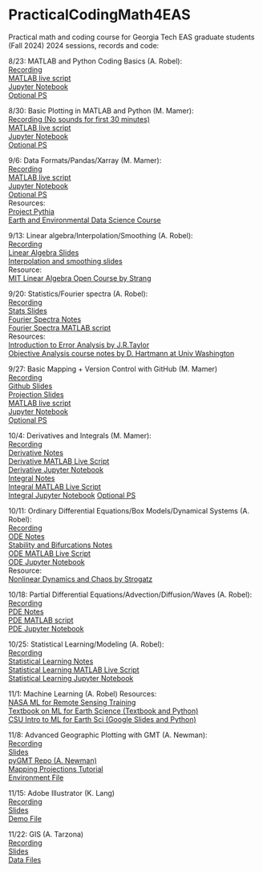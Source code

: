 # PracticalCodingMath4EAS
Practical math and coding course for Georgia Tech EAS graduate students (Fall 2024)
2024 sessions, records and code:

8/23: MATLAB and Python Coding Basics (A. Robel):  
[Recording](https://mediaspace.gatech.edu/media/Practical%20Coding%20and%20Math%20for%20EAS%20-%20Coding%20Basics/1_su0fg094)  
[MATLAB live script](https://github.com/aarobel/PracticalCodingMath4EAS/blob/main/MATLAB_basics.mlx)  
[Jupyter Notebook](https://github.com/aarobel/PracticalCodingMath4EAS/blob/main/Python_basics.ipynb)  
[Optional PS](https://github.com/aarobel/PracticalCodingMath4EAS/blob/main/CodingBasics_OptPS.pdf)

8/30: Basic Plotting in MATLAB and Python (M. Mamer):  
[Recording (No sounds for first 30 minutes)](https://mediaspace.gatech.edu/media/Practical%20Coding%20and%20Math%20for%20EAS%20-%20Plotting%20Basics/1_5680any5)  
[MATLAB live script](https://github.com/aarobel/PracticalCodingMath4EAS/blob/main/MATLAB_plotting.mlx)  
[Jupyter Notebook](https://github.com/aarobel/PracticalCodingMath4EAS/blob/main/Python_plotting.ipynb)  
[Optional PS](https://github.com/aarobel/PracticalCodingMath4EAS/blob/main/PlottingBasics_OptPS.pdf)

9/6: Data Formats/Pandas/Xarray (M. Mamer):  
[Recording](https://mediaspace.gatech.edu/media/Practical+Coding+and+Math+for+EAS/1_plgvlmjx)  
[MATLAB live script](https://github.com/aarobel/PracticalCodingMath4EAS/blob/main/FileFormats.mlx)  
[Jupyter Notebook](https://github.com/aarobel/PracticalCodingMath4EAS/blob/main/FileFormats_xarray_pandas.ipynb)  
[Optional PS](https://github.com/aarobel/PracticalCodingMath4EAS/blob/main/FileFormats_OptPS.pdf)  
Resources:  
[Project Pythia](https://foundations.projectpythia.org/landing-page.html)   
[Earth and Environmental Data Science Course](https://earth-env-data-science.github.io/intro.html)

9/13: Linear algebra/Interpolation/Smoothing (A. Robel):  
[Recording](https://mediaspace.gatech.edu/media/Practical+Coding+and+Math+for+EAS/1_8j55fewz)  
[Linear Algebra Slides](https://github.com/aarobel/PracticalCodingMath4EAS/blob/main/Class4_LinAlg.pptx)  
[Interpolation and smoothing slides](https://github.com/aarobel/PracticalCodingMath4EAS/blob/main/Class5_Interp.pptx)  
Resource:  
[MIT Linear Algebra Open Course by Strang](https://ocw.mit.edu/courses/mathematics/18-06-linear-algebra-spring-2010/)  

9/20: Statistics/Fourier spectra (A. Robel):  
[Recording]([XX](https://mediaspace.gatech.edu/media/Practical+Coding+and+Math+for+EAS/1_kfh766bb))  
[Stats Slides](https://github.com/eas2655-taka/PracticalCodingMath4EAS/blob/main/Class6_Stats.pptx)  
[Fourier Spectra Notes](https://github.com/aarobel/PracticalCodingMath4EAS/blob/main/Class12-Fourier.pptx)  
[Fourier Spectra MATLAB script](https://github.com/aarobel/PracticalCodingMath4EAS/blob/main/Class12_Fourier.mlx)  
Resources:  
[Introduction to Error Analysis by J.R.Taylor](https://ia801307.us.archive.org/14/items/TaylorJ.R.IntroductionToErrorAnalysis2ed/Taylor%20J.R.%20Introduction%20to%20error%20analysis%202ed_text.pdf)  
[Objective Analysis course notes by D. Hartmann at Univ Washington](https://atmos.uw.edu/~dennis/552_Notes_ftp.html)  

9/27: Basic Mapping + Version Control with GitHub (M. Mamer)  
[Recording](https://mediaspace.gatech.edu/media/Practical+Coding+and+Math+for+EAS/1_juos1rxx)  
[Github Slides](https://github.com/aarobel/PracticalCodingMath4EAS/blob/main/GitHubIntro.pdf)  
[Projection Slides](https://github.com/aarobel/PracticalCodingMath4EAS/blob/main/Class7_Coordinates-Taka2021-AndyUpdate2022.pptx)  
[MATLAB live script](https://github.com/aarobel/PracticalCodingMath4EAS/blob/main/BasicMapping.mlx)  
[Jupyter Notebook](https://github.com/aarobel/PracticalCodingMath4EAS/blob/main/BasicMappingCartopy.ipynb)  
[Optional PS](https://github.com/aarobel/PracticalCodingMath4EAS/blob/main/Mapping_OptPS.pdf)  

10/4: Derivatives and Integrals (M. Mamer):  
[Recording](https://mediaspace.gatech.edu/media/Practical+Coding+and+Math+for+EAS/1_el9puaco)  
[Derivative Notes](https://github.com/aarobel/PracticalCodingMath4EAS/blob/main/Derivative%20review.pdf)  
[Derivative MATLAB Live Script](https://github.com/aarobel/PracticalCodingMath4EAS/blob/main/Derivative_MATLAB.mlx)  
[Derivative Jupyter Notebook](https://github.com/aarobel/PracticalCodingMath4EAS/blob/main/Derivative_notebook.ipynb)  
[Integral Notes](https://github.com/aarobel/PracticalCodingMath4EAS/blob/main/Numerical%20Integration.pdf)  
[Integral MATLAB Live Script](https://github.com/aarobel/PracticalCodingMath4EAS/blob/main/Integral_MATLAB.mlx)  
[Integral Jupyter Notebook](https://github.com/aarobel/PracticalCodingMath4EAS/blob/main/Integral_notebook.ipynb) 
[Optional PS](https://github.com/aarobel/PracticalCodingMath4EAS/blob/main/DerivativesIntegrals_OptPS.pdf)  

10/11: Ordinary Differential Equations/Box Models/Dynamical Systems (A. Robel):  
[Recording](https://mediaspace.gatech.edu/media/Practical+Coding+and+Math+for+EAS/1_rspoy76z)  
[ODE Notes](https://github.com/aarobel/PracticalCodingMath4EAS/blob/main/ODE%20Review.pdf)  
[Stability and Bifurcations Notes](https://github.com/aarobel/PracticalCodingMath4EAS/blob/main/StabilityBifurcations.pdf)  
[ODE MATLAB Live Script](https://github.com/aarobel/PracticalCodingMath4EAS/blob/main/ODE_MATLAB.mlx)  
[ODE Jupyter Notebook](https://github.com/aarobel/PracticalCodingMath4EAS/blob/main/ODE_notebook.ipynb)  
Resource:  
[Nonlinear Dynamics and Chaos by Strogatz](https://www.biodyn.ro/course/literatura/Nonlinear_Dynamics_and_Chaos_2018_Steven_H._Strogatz.pdf)  

10/18: Partial Differential Equations/Advection/Diffusion/Waves (A. Robel):  
[Recording](https://mediaspace.gatech.edu/media/Practical+Coding+and+Math+for+EAS/1_0skvf403)  
[PDE Notes](https://github.com/aarobel/PracticalCodingMath4EAS/blob/main/PDE%20Review.pdf)  
[PDE MATLAB script](https://github.com/aarobel/PracticalCodingMath4EAS/blob/main/PDE_MATLAB_deas.m)  
[PDE Jupyter Notebook](https://github.com/aarobel/PracticalCodingMath4EAS/blob/main/PDE_notebook.ipynb)  

10/25: Statistical Learning/Modeling (A. Robel):  
[Recording](https://mediaspace.gatech.edu/media/Practical+Coding+and+Math+for+EAS/1_stkwwnxr)  
[Statistical Learning Notes](StatisticalLearningNotes_231020.pdf)  
[Statistical Learning MATLAB Live Script](StatisticalLearningDemo_Rainfall_231020.mlx)  
[Statistical Learning Jupyter Notebook](StatisticalLearningDemo_Rainfall_231020.ipynb)  

11/1: Machine Learning (A. Robel)
Resources:  
[NASA ML for Remote Sensing Training](https://appliedsciences.nasa.gov/get-involved/training/english/arset-fundamentals-machine-learning-earth-science)  
[Textbook on ML for Earth Science (Textbook and Python)](https://link.springer.com/book/10.1007/978-3-031-35114-3)  
[CSU Intro to ML for Earth Sci (Google Slides and Python)](https://github.com/eabarnes1010/ml_tutorial_csu)  

11/8: Advanced Geographic Plotting with GMT (A. Newman):  
[Recording](XX)   
[Slides](https://github.com/aarobel/PracticalCodingMath4EAS/blob/main/Class7_Coordinates-Taka2021-AndyUpdate2022.pptx)  
[pyGMT Repo (A. Newman)](https://github.com/avnewman/pyGMT-Tutorial)  
[Mapping Projections Tutorial](https://github.com/avnewman/pyGMT-Tutorial/blob/main/Mapping_projections.ipynb)  
[Environment File](https://github.com/aarobel/PracticalCodingMath4EAS/blob/main/pygmt_environment.yml)  

11/15: Adobe Illustrator (K. Lang)  
[Recording](XX)  
[Slides](https://github.com/aarobel/PracticalCodingMath4EAS/blob/main/20220907_adobe_illustrator.pdf)  
[Demo File](https://github.com/aarobel/PracticalCodingMath4EAS/blob/main/lang_2020_figure_2.ai)

11/22: GIS (A. Tarzona)  
[Recording](XX)  
[Slides](https://github.com/aarobel/PracticalCodingMath4EAS/blob/main/GIS%20Demo_AT_09022022.pdf)  
[Data Files](https://www.dropbox.com/s/wrvflwyl5scskhl/Raw%20Data.zip?dl=0)

